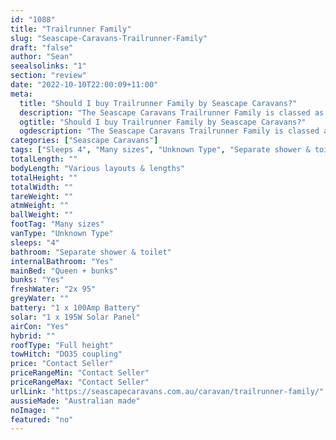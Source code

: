 ```yaml
---
id: "1088"
title: "Trailrunner Family"
slug: "Seascape-Caravans-Trailrunner-Family"
draft: "false"
author: "Sean"
seealsolinks: "1"
section: "review"
date: "2022-10-10T22:00:09+11:00"
meta:
  title: "Should I buy Trailrunner Family by Seascape Caravans?"
  description: "The Seascape Caravans Trailrunner Family is classed as Unknown Type, and sleeps 4 people. It is Australian made and comes in at Many sizes. It generally has Separate shower & toilet."
  ogtitle: "Should I buy Trailrunner Family by Seascape Caravans?"
  ogdescription: "The Seascape Caravans Trailrunner Family is classed as Unknown Type, and sleeps 4 people. It is Australian made and comes in at Many sizes. It generally has Separate shower & toilet."
categories: ["Seascape Caravans"]
tags: ["Sleeps 4", "Many sizes", "Unknown Type", "Separate shower & toilet", "Full height", "Price Unknown"]
totalLength: ""
bodyLength: "Various layouts & lengths"
totalHeight: ""
totalWidth: ""
tareWeight: ""
atmWeight: ""
ballWeight: ""
footTag: "Many sizes"
vanType: "Unknown Type"
sleeps: "4"
bathroom: "Separate shower & toilet"
internalBathroom: "Yes"
mainBed: "Queen + bunks"
bunks: "Yes"
freshWater: "2x 95"
greyWater: ""
battery: "1 x 100Amp Battery"
solar: "1 x 195W Solar Panel"
airCon: "Yes"
hybrid: ""
roofType: "Full height"
towHitch: "DO35 coupling"
price: "Contact Seller"
priceRangeMin: "Contact Seller"
priceRangeMax: "Contact Seller"
urlLink: "https://seascapecaravans.com.au/caravan/trailrunner-family/"
aussieMade: "Australian made"
noImage: ""
featured: "no"
---
```

